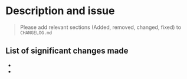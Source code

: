 # Description and issue

> Please add relevant sections (Added, removed, changed, fixed) to `CHANGELOG.md`

## List of significant changes made
-  
-  
